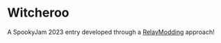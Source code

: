 # Witcheroo

A SpookyJam 2023 entry developed through a [RelayModding](https://relaymodding.org) approach!
